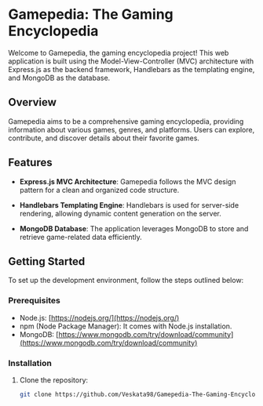 # Gamepedia: The Gaming Encyclopedia

Welcome to Gamepedia, the gaming encyclopedia project! This web application is built using the Model-View-Controller (MVC) architecture with Express.js as the backend framework, Handlebars as the templating engine, and MongoDB as the database.

## Overview

Gamepedia aims to be a comprehensive gaming encyclopedia, providing information about various games, genres, and platforms. Users can explore, contribute, and discover details about their favorite games.

## Features

- **Express.js MVC Architecture**: Gamepedia follows the MVC design pattern for a clean and organized code structure.

- **Handlebars Templating Engine**: Handlebars is used for server-side rendering, allowing dynamic content generation on the server.

- **MongoDB Database**: The application leverages MongoDB to store and retrieve game-related data efficiently.

## Getting Started

To set up the development environment, follow the steps outlined below:

### Prerequisites

- Node.js: [https://nodejs.org/](https://nodejs.org/)
- npm (Node Package Manager): It comes with Node.js installation.
- MongoDB: [https://www.mongodb.com/try/download/community](https://www.mongodb.com/try/download/community)

### Installation

1. Clone the repository:

   ```bash
   git clone https://github.com/Veskata98/Gamepedia-The-Gaming-Encycloepdia.git
